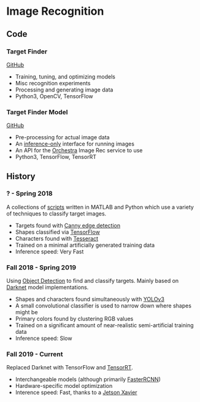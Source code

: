
# Image Recognition

## Code

### Target Finder
[GitHub](https://github.com/uavaustin/target-finder)
* Training, tuning, and optimizing models
* Misc recognition experiments
* Processing and generating image data
* Python3, OpenCV, TensorFlow

### Target Finder Model
[GitHub](https://github.com/uavaustin/target-finder-model)
* Pre-processing for actual image data
* An [inference-only](https://blogs.nvidia.com/blog/2016/08/22/difference-deep-learning-training-inference-ai/) interface for running images 
* An API for the [Orchestra](http://docs.uavaustin.org/guides/architecture/stack/orchestra.html) Image Rec service to use
* Python3, TensorFlow, TensorRT

## History

### ? - Spring 2018

A collections of [scripts](https://github.com/uavaustin/Image-Recognition) written in MATLAB and Python which use a variety of techniques to classify target images. 

* Targets found with [Canny edge detection](https://en.wikipedia.org/wiki/Canny_edge_detector)
* Shapes classified via [TensorFlow](https://www.tensorflow.org/)
* Characters found with [Tesseract](https://pypi.org/project/pytesseract/)
* Trained on a minimal artificially generated training data
* Inference speed: Very Fast

### Fall 2018 - Spring 2019

Using [Object Detection](https://towardsdatascience.com/object-detection-simplified-e07aa3830954) to find and classify targets. Mainly based on [Darknet](https://pjreddie.com/darknet/) model implementations.

* Shapes and characters found simultaneously with [YOLOv3](https://pjreddie.com/darknet/yolo/) 
* A small convolutional classifier is used to narrow down where shapes might be
* Primary colors found by clustering RGB values
* Trained on a significant amount of near-realistic semi-artificial training data
* Inference speed: Slow

### Fall 2019 - Current
  
Replaced Darknet with TensorFlow and [TensorRT](https://developer.nvidia.com/tensorrt). 
* Interchangeable models (although primarily [FasterRCNN](https://arxiv.org/abs/1506.01497))
* Hardware-specific model optimization
* Interence speed: Fast, thanks to a [Jetson Xavier](https://developer.nvidia.com/embedded/jetson-agx-xavier-developer-kit)